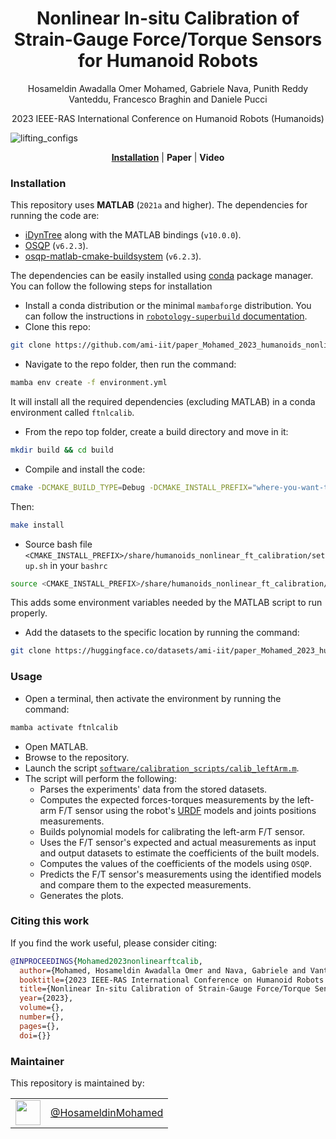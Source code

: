 <h1 align="center">
    Nonlinear In-situ Calibration of Strain-Gauge Force/Torque Sensors for Humanoid Robots
</h1>


<div align="center">


Hosameldin Awadalla Omer Mohamed, Gabriele Nava, Punith Reddy Vanteddu, Francesco Braghin and Daniele Pucci


</div>

<p align="center">



</p>

<div align="center">
    2023 IEEE-RAS International Conference on Humanoid Robots (Humanoids)
</div>

<p align="center">

![lifting_configs](https://github.com/ami-iit/paper_Mohamed_2023_humanoids_nonlinear-ft-calibration/assets/45564317/383e31a8-e426-4688-a684-b8666c144ea7)

</p>

<div align="center">
  <a href="#installation"><b>Installation</b></a> |
  <b>Paper</b> |
  <b>Video</b>
</div>

### Installation

This repository uses **MATLAB** (`2021a` and higher). The dependencies for running the code are:

- [iDynTree](https://github.com/robotology/idyntree) along with the MATLAB bindings (`v10.0.0`).
- [OSQP](https://doi.org/10.1007/s12532-020-00179-2) (`v6.2.3`).
- [osqp-matlab-cmake-buildsystem](https://github.com/ami-iit/osqp-matlab-cmake-buildsystem) (`v6.2.3`).

The dependencies can be easily installed using [conda](https://docs.conda.io/en/latest/) package manager. You can follow the following steps for installation

- Install a conda distribution or the minimal `mambaforge` distribution. You can follow the instructions in [`robotology-superbuild` documentation](https://github.com/robotology/robotology-superbuild/blob/master/doc/conda-forge.md#install-a-conda-distribution).
- Clone this repo:

```sh
git clone https://github.com/ami-iit/paper_Mohamed_2023_humanoids_nonlinear_ft_calibration.git
```

- Navigate to the repo folder, then run the command:

```sh
mamba env create -f environment.yml
```

It will install all the required dependencies (excluding MATLAB) in a conda environment called `ftnlcalib`.

- From the repo top folder, create a build directory and move in it:

```sh
mkdir build && cd build
```

- Compile and install the code:

```sh
cmake -DCMAKE_BUILD_TYPE=Debug -DCMAKE_INSTALL_PREFIX="where-you-want-to-install"
```

Then:

```sh
make install
```

- Source bash file `<CMAKE_INSTALL_PREFIX>/share/humanoids_nonlinear_ft_calibration/setup.sh` in your `bashrc`

```sh
source <CMAKE_INSTALL_PREFIX>/share/humanoids_nonlinear_ft_calibration/setup.sh
```

This adds some environment variables needed by the MATLAB script to run properly.

- Add the datasets to the specific location by running the command:

```sh
git clone https://huggingface.co/datasets/ami-iit/paper_Mohamed_2023_humanoids_nonlinear-ft-calibration_dataset $FT_PAPER_DATASETS_PATH
```

### Usage

- Open a terminal, then activate the environment by running the command:

```sh
mamba activate ftnlcalib
```

- Open MATLAB.
- Browse to the repository.
- Launch the script [`software/calibration_scripts/calib_leftArm.m`](./software/calibration_scripts/calib_leftArm.m).
- The script will perform the following:
  * Parses the experiments' data from the stored datasets.
  * Computes the expected forces-torques measurements by the left-arm F/T sensor using the robot's [URDF](http://wiki.ros.org/urdf/XML/model) models and joints positions measurements.
  * Builds polynomial models for calibrating the left-arm F/T sensor.
  * Uses the F/T sensor's expected and actual measurements as input and output datasets to estimate the coefficients of the built models.
  * Computes the values of the coefficients of the models using `OSQP`.
  * Predicts the F/T sensor's measurements using the identified models and compare them to the expected measurements.
  * Generates the plots.

### Citing this work

If you find the work useful, please consider citing:

```bibtex
@INPROCEEDINGS{Mohamed2023nonlinearftcalib,
  author={Mohamed, Hosameldin Awadalla Omer and Nava, Gabriele and Vanteddu, Punith Reddy and Braghin, Francesco and Pucci, Daniele},
  booktitle={2023 IEEE-RAS International Conference on Humanoid Robots (Humanoids)}, 
  title={Nonlinear In-situ Calibration of Strain-Gauge Force/Torque Sensors for Humanoid Robots}, 
  year={2023},
  volume={},
  number={},
  pages={},
  doi={}}
```

### Maintainer

This repository is maintained by:

| | |
|:---:|:---:|
| [<img src="https://avatars1.githubusercontent.com/u/45564317?s=400&v=4" width="40">](https://github.com/HosameldinMohamed) | [@HosameldinMohamed](https://github.com/HosameldinMohamed) |

